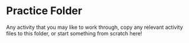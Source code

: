 # Practice Folder

Any activity that you may like to work through, copy any relevant activity files to this folder, or start something from scratch here!
